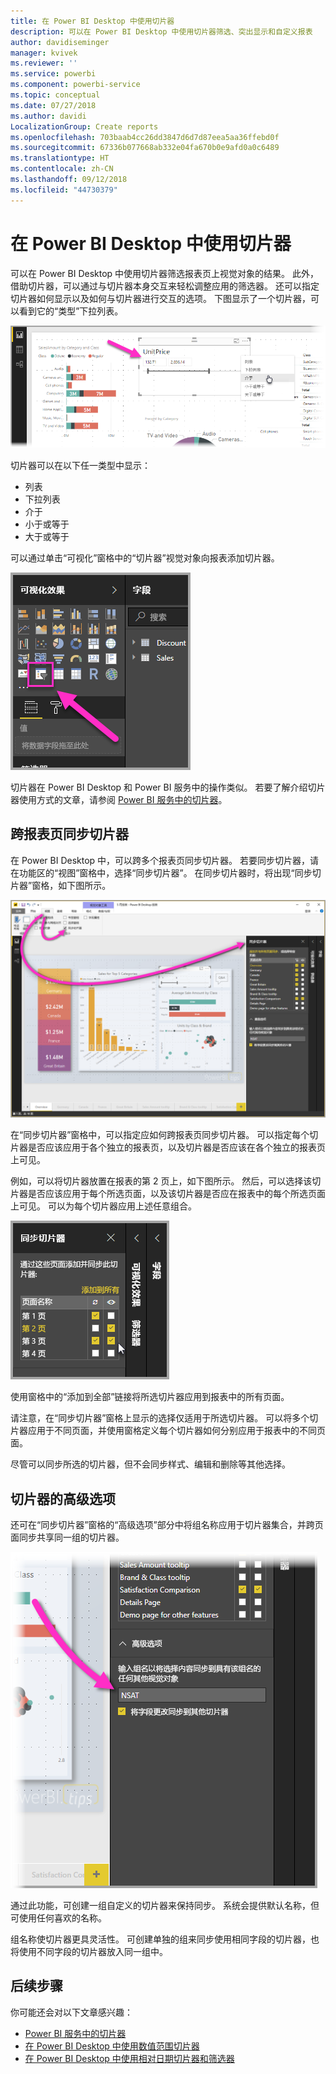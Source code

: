 ```yaml
---
title: 在 Power BI Desktop 中使用切片器
description: 可以在 Power BI Desktop 中使用切片器筛选、突出显示和自定义报表
author: davidiseminger
manager: kvivek
ms.reviewer: ''
ms.service: powerbi
ms.component: powerbi-service
ms.topic: conceptual
ms.date: 07/27/2018
ms.author: davidi
LocalizationGroup: Create reports
ms.openlocfilehash: 703baab4cc26dd3847d6d7d87eea5aa36ffebd0f
ms.sourcegitcommit: 67336b077668ab332e04fa670b0e9afd0a0c6489
ms.translationtype: HT
ms.contentlocale: zh-CN
ms.lasthandoff: 09/12/2018
ms.locfileid: "44730379"
---
```

# <a name="using-slicers-power-bi-desktop"></a>在 Power BI Desktop 中使用切片器

可以在 Power BI Desktop 中使用切片器筛选报表页上视觉对象的结果。 此外，借助切片器，可以通过与切片器本身交互来轻松调整应用的筛选器。 还可以指定切片器如何显示以及如何与切片器进行交互的选项。 下图显示了一个切片器，可以看到它的“类型”下拉列表。 

![桌面版的切片器](./media/desktop-slicers/desktop-slicers_01.png)

切片器可以在以下任一类型中显示：

* 列表
* 下拉列表
* 介于
* 小于或等于
* 大于或等于

可以通过单击“可视化”窗格中的“切片器”视觉对象向报表添加切片器。

![切片器视觉对象类型](./media/desktop-slicers/desktop-slicers_02.png)

切片器在 Power BI Desktop 和 Power BI 服务中的操作类似。 若要了解介绍切片器使用方式的文章，请参阅 [Power BI 服务中的切片器](power-bi-visualization-slicers.md)。

## <a name="synchronize-slicers-across-report-pages"></a>跨报表页同步切片器

在 Power BI Desktop 中，可以跨多个报表页同步切片器。 若要同步切片器，请在功能区的“视图”窗格中，选择“同步切片器”。 在同步切片器时，将出现“同步切片器”窗格，如下图所示。

![显示“同步切片器”窗格](./media/desktop-slicers/desktop-slicers_03.png)

在“同步切片器”窗格中，可以指定应如何跨报表页同步切片器。 可以指定每个切片器是否应该应用于各个独立的报表页，以及切片器是否应该在各个独立的报表页上可见。

例如，可以将切片器放置在报表的第 2 页上，如下图所示。 然后，可以选择该切片器是否应该应用于每个所选页面，以及该切片器是否应在报表中的每个所选页面上可见。 可以为每个切片器应用上述任意组合。 

![同步切片器](./media/desktop-slicers/desktop-slicers_04.png)

使用窗格中的“添加到全部”链接将所选切片器应用到报表中的所有页面。


请注意，在“同步切片器”窗格上显示的选择仅适用于所选切片器。 可以将多个切片器应用于不同页面，并使用窗格定义每个切片器如何分别应用于报表中的不同页面。 

尽管可以同步所选的切片器，但不会同步样式、编辑和删除等其他选择。 

## <a name="advanced-options-for-slicers"></a>切片器的高级选项

还可在“同步切片器”窗格的“高级选项”部分中将组名称应用于切片器集合，并跨页面同步共享同一组的切片器。 

![切片器的组名称](./media/desktop-slicers/desktop-slicers_05.png)

通过此功能，可创建一组自定义的切片器来保持同步。 系统会提供默认名称，但可使用任何喜欢的名称。 

组名称使切片器更具灵活性。 可创建单独的组来同步使用相同字段的切片器，也将使用不同字段的切片器放入同一组中。 


## <a name="next-steps"></a>后续步骤

你可能还会对以下文章感兴趣：

* [Power BI 服务中的切片器](power-bi-visualization-slicers.md)
* [在 Power BI Desktop 中使用数值范围切片器](../desktop-slicer-numeric-range.md)
* [在 Power BI Desktop 中使用相对日期切片器和筛选器](desktop-slicer-filter-date-range.md)

